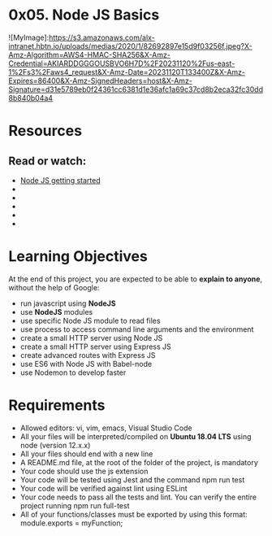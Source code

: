 
# 0x05. Node JS Basics

![MyImage]:https://s3.amazonaws.com/alx-intranet.hbtn.io/uploads/medias/2020/1/82692897e15d9f03256f.jpeg?X-Amz-Algorithm=AWS4-HMAC-SHA256&X-Amz-Credential=AKIARDDGGGOUSBVO6H7D%2F20231120%2Fus-east-1%2Fs3%2Faws4_request&X-Amz-Date=20231120T133400Z&X-Amz-Expires=86400&X-Amz-SignedHeaders=host&X-Amz-Signature=d31e5789eb0f24361cc6381d1e36afc1a69c37cd8b2eca32fc30dd8b840b04a4

# Resources
## Read or watch:

- [Node JS getting started](https://nodejs.org/en/docs/guides/getting-started-guide)
- [Process API doc]: https://node.readthedocs.io/en/latest/api/process/
- [Child process]: https://nodejs.org/api/child_process.html
- [Express getting started]: https://expressjs.com/en/starter/installing.html/
- [Mocha documentation]: hhttps://mochajs.org/
- [Nodemon documentation]: https://github.com/remy/nodemon#nodemon

# Learning Objectives
At the end of this project, you are expected to be able to __explain to anyone__, without the help of Google:

- run javascript using __NodeJS__
- use __NodeJS__ modules
- use specific Node JS module to read files
- use process to access command line arguments and the environment
- create a small HTTP server using Node JS
- create a small HTTP server using Express JS
- create advanced routes with Express JS
- use ES6 with Node JS with Babel-node
- use Nodemon to develop faster 

# Requirements
- Allowed editors: vi, vim, emacs, Visual Studio Code
- All your files will be interpreted/compiled on __Ubuntu 18.04 LTS__ using node (version 12.x.x)
- All your files should end with a new line
- A README.md file, at the root of the folder of the project, is mandatory
- Your code should use the js extension
- Your code will be tested using Jest and the command npm run test
- Your code will be verified against lint using ESLint
- Your code needs to pass all the tests and lint. You can verify the entire project running npm run full-test
- All of your functions/classes must be exported by using this format: module.exports = myFunction;

